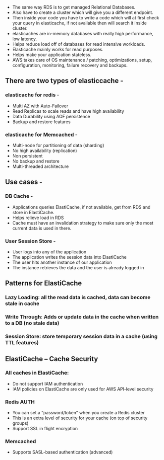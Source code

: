 - The same way RDS is to get managed Relational Databases.
- Also have to create a cluster which will give you a different endpoint. 
- Then inside your code you have to write a code which will at first check your query in elasticache, if not available then will search it inside cluster.
- elasticaches are in-memory databases with really high performance, low latency.
- Helps reduce load off of databases for read intensive workloads.
- Elasticache mainly works for read purposes.
- Helps make your application stateless.
- AWS takes care of OS maintenance / patching, optimizations, setup, configuration, monitoring, failure recovery and backups.
## There are two types of elasticcache -
### elasticache for redis -
- Multi AZ with Auto-Failover
- Read Replicas to scale reads and have high availability
- Data Durability using AOF persistence
- Backup and restore features
### elasticache for Memcached -
- Multi-node for partitioning of data (sharding)
- No high availability (replication)
- Non persistent
- No backup and restore
- Multi-threaded architecture
## Use cases -
### DB Cache -
- Applications queries ElastiCache, if not available, get from RDS and store in ElastiCache.
- Helps relieve load in RDS
- Cache must have an invalidation strategy to make sure only the most current data is used in there.
### User Session Store -
- User logs into any of the application
- The application writes the session data into ElastiCache
- The user hits another instance of our application
- The instance retrieves the data and the user is already logged in

## Patterns for ElastiCache
### Lazy Loading: all the read data is cached, data can become stale in cache
### Write Through: Adds or update data in the cache when written to a DB (no stale data)
### Session Store: store temporary session data in a cache (using TTL features)


## ElastiCache – Cache Security
### All caches in ElastiCache:
- Do not support IAM authentication
- IAM policies on ElastiCache are only used for AWS API-level security
### Redis AUTH
- You can set a “password/token” when you create a Redis cluster
- This is an extra level of security for your cache (on top of security groups)
- Support SSL in flight encryption
### Memcached
- Supports SASL-based authentication (advanced)

